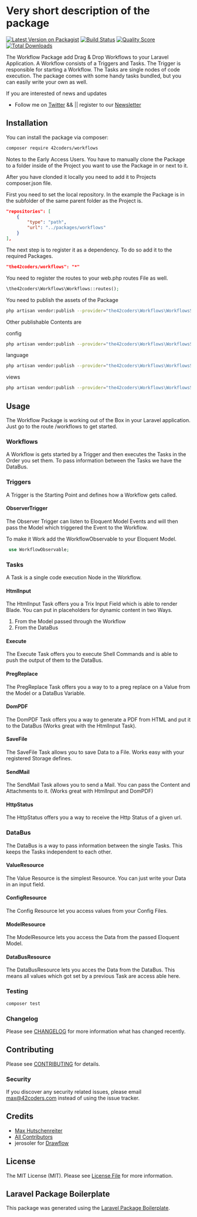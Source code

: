 # Very short description of the package

[![Latest Version on Packagist](https://img.shields.io/packagist/v/the42coders/workflows.svg?style=flat-square)](https://packagist.org/packages/the42coders/workflows)
[![Build Status](https://img.shields.io/travis/42coders/workflows/master.svg?style=flat-square)](https://travis-ci.org/42coders/workflows)
[![Quality Score](https://img.shields.io/styleci/g/42coders/workflows.svg?style=flat-square)](https://github.styleci.io/repos/295739465/shield)
[![Total Downloads](https://img.shields.io/packagist/dt/42coders/workflows.svg?style=flat-square)](https://packagist.org/packages/42coders/workflows)

The Workflow Package add Drag & Drop Workflows to your Laravel Application. A Workflow consists of a Triggers and Tasks.
The Trigger is responsible for starting a Workflow. The Tasks are single nodes of code execution. The package comes
with some handy tasks bundled, but you can easily write your own as well.

If you are interested of news and updates 
- Follow me on [Twitter](https://twitter.com/gwagwagwa) && || register to our [Newsletter](https://workflows.42coders.com)

## Installation

You can install the package via composer:

```bash
composer require 42coders/workflows
```

Notes to the Early Access Users. You have to manually clone the Package to a folder inside of the Project you want
to use the Package in or next to it.

After you have clonded it locally you need to add it to Projects composer.json file.

First you need to set the local repository. 
In the example the Package is in the subfolder of the same parent folder as the Project is.

```json
"repositories": [
    {
        "type": "path",
        "url": "../packages/workflows"
    }
],
```

The next step is to register it as a dependency. To do so add it to the required Packages.

```json
"the42coders/workflows": "*"
``` 

You need to register the routes to your web.php routes File as well.

```php
\the42coders\Workflows\Workflows::routes();
```

You need to publish the assets of the Package

```bash
php artisan vendor:publish --provider="the42coders\Workflows\WorkflowsServiceProvider"  --tag=assets  
```

Other publishable Contents are

config

```bash
php artisan vendor:publish --provider="the42coders\Workflows\WorkflowsServiceProvider"  --tag=config  
```

language

```bash
php artisan vendor:publish --provider="the42coders\Workflows\WorkflowsServiceProvider"  --tag=lang  
```

views

```bash
php artisan vendor:publish --provider="the42coders\Workflows\WorkflowsServiceProvider"  --tag=views  
```

## Usage

The Workflow Package is working out of the Box in your Laravel application. Just go to the route /workflows 
to get started.

### Workflows

A Workflow is gets started by a Trigger and then executes the Tasks in the Order you set them. 
To pass information between the Tasks we have the DataBus. 

### Triggers

A Trigger is the Starting Point and defines how a Workflow gets called. 

#### ObserverTrigger

The Observer Trigger can listen to Eloquent Model Events and will then pass the Model which triggered the Event to the 
Workflow.

To make it Work add the WorkflowObservable to your Eloquent Model. 

``` php
 use WorkflowObservable;
```

### Tasks

A Task is a single code execution Node in the Workflow. 

#### HtmlInput

The HtmlInput Task offers you a Trix Input Field which is able to render Blade. You can put in placeholders for dynamic
content in two Ways.
 1. From the Model passed through the Workflow
 2. From the DataBus
 
#### Execute

The Execute Task offers you to execute Shell Commands and is able to push the output of them to the DataBus.

#### PregReplace

The PregReplace Task offers you a way to to a preg replace on a Value from the Model or a DataBus Variable.

#### DomPDF 

The DomPDF Task offers you a way to generate a PDF from HTML and put it to the DataBus 
(Works great with the HtmlInput Task).

#### SaveFile

The SaveFile Task allows you to save Data to a File. Works easy with your registered Storage defines.

#### SendMail

The SendMail Task allows you to send a Mail. You can pass the Content and Attachments to it. 
(Works great with HtmlInput and DomPDF) 

#### HttpStatus

The HttpStatus offers you a way to receive the Http Status of a given url.

### DataBus

The DataBus is a way to pass information between the single Tasks. This keeps the Tasks independent to each other.

#### ValueResource

The Value Resource is the simplest Resource. You can just write your Data in an input field.

#### ConfigResource 

The Config Resource let you access values from your Config Files.

#### ModelResource

The ModelResource lets you access the Data from the passed Eloquent Model.

#### DataBusResource

The DataBusResource lets you acces the Data from the DataBus. This means all values which got set by a
previous Task are access able here.

### Testing

``` bash
composer test
```

### Changelog

Please see [CHANGELOG](CHANGELOG.md) for more information what has changed recently.

## Contributing

Please see [CONTRIBUTING](CONTRIBUTING.md) for details.

### Security

If you discover any security related issues, please email max@42coders.com instead of using the issue tracker.

## Credits

- [Max Hutschenreiter](https://github.com/42coders)
- [All Contributors](../../contributors)
- jerosoler for [Drawflow](https://github.com/jerosoler/Drawflow)

## License

The MIT License (MIT). Please see [License File](LICENSE.md) for more information.

## Laravel Package Boilerplate

This package was generated using the [Laravel Package Boilerplate](https://laravelpackageboilerplate.com).
